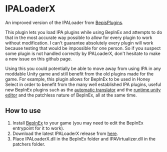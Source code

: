 # IPALoaderX

An improved version of the IPALoader from [BepisPlugins](https://github.com/bbepis/BepisPlugins#ipaloader).

This plugin lets you load IPA plugins while using BepInEx and attempts to do that in the most accurate way possible to allow for every plugin to work without modification. I can't guarantee absolutely every plugin will work because testing that would be impossible for one person. So if you suspect some plugin is not handled correctly by IPALoaderX, don't hesitate to make a new issue on this github page.

Using this you could potentially be able to move away from using IPA in any moddable Unity game and still benefit from the old plugins made for the game.
For example, this plugin allows for BepInEx to be used in Honey Select in order to benefit from the many well established IPA plugins, useful new BepInEx plugins such as the [automatic translator](https://github.com/bbepis/XUnity.AutoTranslator#readme) and the [runtime unity editor](https://github.com/ManlyMarco/RuntimeUnityEditor#readme) and the patchless nature of BepInEx, all at the same time.

## How to use

1. Install [BepInEx](https://github.com/BepInEx/BepInEx#readme) to your game (you may need to edit the BepInEx entrypoint for it to work).
2. Download the latest IPALoaderX release from [here](https://github.com/Keelhauled/IPALoaderX/releases).
3. Place IPALoaderX.dll in the BepInEx folder and IPAVirtualizer.dll in the patchers folder.
